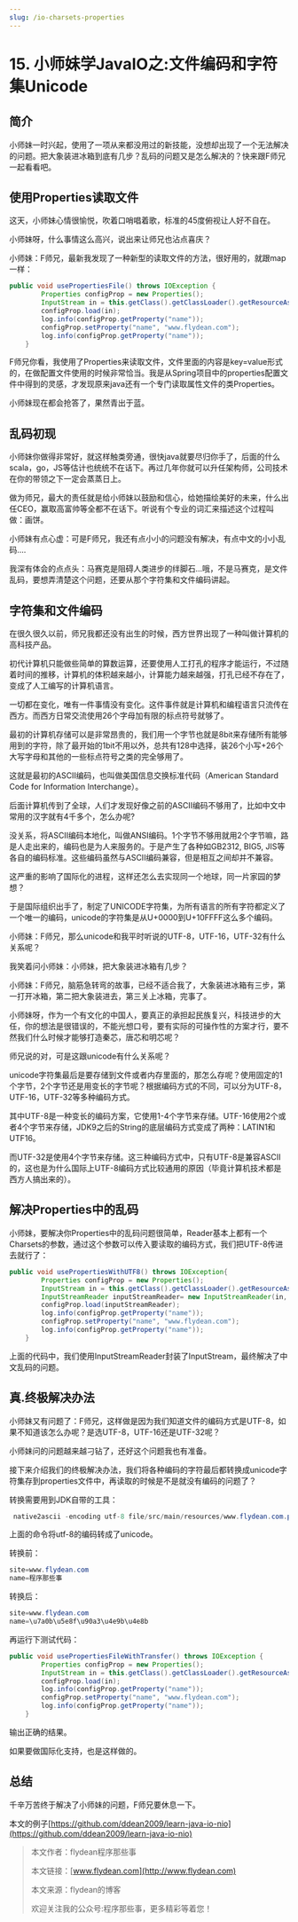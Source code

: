 ```yaml
---
slug: /io-charsets-properties
---
```


# 15. 小师妹学JavaIO之:文件编码和字符集Unicode

## 简介

小师妹一时兴起，使用了一项从来都没用过的新技能，没想却出现了一个无法解决的问题。把大象装进冰箱到底有几步？乱码的问题又是怎么解决的？快来跟F师兄一起看看吧。

## 使用Properties读取文件

这天，小师妹心情很愉悦，吹着口哨唱着歌，标准的45度俯视让人好不自在。

小师妹呀，什么事情这么高兴，说出来让师兄也沾点喜庆？

小师妹：F师兄，最新我发现了一种新型的读取文件的方法，很好用的，就跟map一样：

~~~java
public void usePropertiesFile() throws IOException {
        Properties configProp = new Properties();
        InputStream in = this.getClass().getClassLoader().getResourceAsStream("www.flydean.com.properties");
        configProp.load(in);
        log.info(configProp.getProperty("name"));
        configProp.setProperty("name", "www.flydean.com");
        log.info(configProp.getProperty("name"));
    }
~~~

F师兄你看，我使用了Properties来读取文件，文件里面的内容是key=value形式的，在做配置文件使用的时候非常恰当。我是从Spring项目中的properties配置文件中得到的灵感，才发现原来java还有一个专门读取属性文件的类Properties。

小师妹现在都会抢答了，果然青出于蓝。

## 乱码初现

小师妹你做得非常好，就这样触类旁通，很快java就要尽归你手了，后面的什么scala，go，JS等估计也统统不在话下。再过几年你就可以升任架构师，公司技术在你的带领之下一定会蒸蒸日上。

做为师兄，最大的责任就是给小师妹以鼓励和信心，给她描绘美好的未来，什么出任CEO，赢取高富帅等全都不在话下。听说有个专业的词汇来描述这个过程叫做：画饼。

小师妹有点心虚：可是F师兄，我还有点小小的问题没有解决，有点中文的小小乱码....

我深有体会的点点头：马赛克是阻碍人类进步的绊脚石...哦，不是马赛克，是文件乱码，要想弄清楚这个问题，还要从那个字符集和文件编码讲起。

## 字符集和文件编码

在很久很久以前，师兄我都还没有出生的时候，西方世界出现了一种叫做计算机的高科技产品。

初代计算机只能做些简单的算数运算，还要使用人工打孔的程序才能运行，不过随着时间的推移，计算机的体积越来越小，计算能力越来越强，打孔已经不存在了，变成了人工编写的计算机语言。

一切都在变化，唯有一件事情没有变化。这件事件就是计算机和编程语言只流传在西方。而西方日常交流使用26个字母加有限的标点符号就够了。

最初的计算机存储可以是非常昂贵的，我们用一个字节也就是8bit来存储所有能够用到的字符，除了最开始的1bit不用以外，总共有128中选择，装26个小写+26个大写字母和其他的一些标点符号之类的完全够用了。

这就是最初的ASCII编码，也叫做美国信息交换标准代码（American Standard Code for Information Interchange）。

后面计算机传到了全球，人们才发现好像之前的ASCII编码不够用了，比如中文中常用的汉字就有4千多个，怎么办呢?

没关系，将ASCII编码本地化，叫做ANSI编码。1个字节不够用就用2个字节嘛，路是人走出来的，编码也是为人来服务的。于是产生了各种如GB2312, BIG5, JIS等各自的编码标准。这些编码虽然与ASCII编码兼容，但是相互之间却并不兼容。

这严重的影响了国际化的进程，这样还怎么去实现同一个地球，同一片家园的梦想？

于是国际组织出手了，制定了UNICODE字符集，为所有语言的所有字符都定义了一个唯一的编码，unicode的字符集是从U+0000到U+10FFFF这么多个编码。

小师妹：F师兄，那么unicode和我平时听说的UTF-8，UTF-16，UTF-32有什么关系呢？

我笑着问小师妹：小师妹，把大象装进冰箱有几步？

小师妹：F师兄，脑筋急转弯的故事，已经不适合我了，大象装进冰箱有三步，第一打开冰箱，第二把大象装进去，第三关上冰箱，完事了。

小师妹呀，作为一个有文化的中国人，要真正的承担起民族复兴，科技进步的大任，你的想法是很错误的，不能光想口号，要有实际的可操作性的方案才行，要不然我们什么时候才能够打造秦芯，唐芯和明芯呢？

师兄说的对，可是这跟unicode有什么关系呢？

unicode字符集最后是要存储到文件或者内存里面的，那怎么存呢？使用固定的1个字节，2个字节还是用变长的字节呢？根据编码方式的不同，可以分为UTF-8，UTF-16，UTF-32等多种编码方式。

其中UTF-8是一种变长的编码方案，它使用1-4个字节来存储。UTF-16使用2个或者4个字节来存储，JDK9之后的String的底层编码方式变成了两种：LATIN1和UTF16。

而UTF-32是使用4个字节来存储。这三种编码方式中，只有UTF-8是兼容ASCII的，这也是为什么国际上UTF-8编码方式比较通用的原因（毕竟计算机技术都是西方人搞出来的）。

## 解决Properties中的乱码

小师妹，要解决你Properties中的乱码问题很简单，Reader基本上都有一个Charsets的参数，通过这个参数可以传入要读取的编码方式，我们把UTF-8传进去就行了：

~~~java
public void usePropertiesWithUTF8() throws IOException{
        Properties configProp = new Properties();
        InputStream in = this.getClass().getClassLoader().getResourceAsStream("www.flydean.com.properties");
        InputStreamReader inputStreamReader= new InputStreamReader(in, StandardCharsets.UTF_8);
        configProp.load(inputStreamReader);
        log.info(configProp.getProperty("name"));
        configProp.setProperty("name", "www.flydean.com");
        log.info(configProp.getProperty("name"));
    }
~~~

上面的代码中，我们使用InputStreamReader封装了InputStream，最终解决了中文乱码的问题。

## 真.终极解决办法

小师妹又有问题了：F师兄，这样做是因为我们知道文件的编码方式是UTF-8，如果不知道该怎么办呢？是选UTF-8，UTF-16还是UTF-32呢？

小师妹问的问题越来越刁钻了，还好这个问题我也有准备。

接下来介绍我们的终极解决办法，我们将各种编码的字符最后都转换成unicode字符集存到properties文件中，再读取的时候是不是就没有编码的问题了？

转换需要用到JDK自带的工具：

~~~java
 native2ascii -encoding utf-8 file/src/main/resources/www.flydean.com.properties.utf8 file/src/main/resources/www.flydean.com.properties.cn
~~~

上面的命令将utf-8的编码转成了unicode。

转换前：

~~~java
site=www.flydean.com
name=程序那些事
~~~

转换后：

~~~java
site=www.flydean.com
name=\u7a0b\u5e8f\u90a3\u4e9b\u4e8b
~~~

再运行下测试代码：

~~~java
public void usePropertiesFileWithTransfer() throws IOException {
        Properties configProp = new Properties();
        InputStream in = this.getClass().getClassLoader().getResourceAsStream("www.flydean.com.properties.cn");
        configProp.load(in);
        log.info(configProp.getProperty("name"));
        configProp.setProperty("name", "www.flydean.com");
        log.info(configProp.getProperty("name"));
    }
~~~

输出正确的结果。

如果要做国际化支持，也是这样做的。

## 总结

千辛万苦终于解决了小师妹的问题，F师兄要休息一下。

本文的例子[https://github.com/ddean2009/learn-java-io-nio](https://github.com/ddean2009/learn-java-io-nio)

> 本文作者：flydean程序那些事
> 
> 本文链接：[www.flydean.com](http://www.flydean.com)
> 
> 本文来源：flydean的博客
> 
> 欢迎关注我的公众号:程序那些事，更多精彩等着您！













